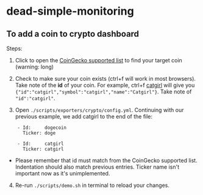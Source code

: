 # dead-simple-monitoring

## To add a coin to crypto dashboard

Steps:

1. Click to open the [CoinGecko supported list](https://api.coingecko.com/api/v3/coins/list?include_platform=false) to find your target coin (warning: long) 

2. Check to make sure your coin exists (ctrl+f will work in most browsers). Take note of the **id** of your coin. For example, ctrl+f [catgirl](https://www.coingecko.com/en/coins/catgirl) will give you `{"id":"catgirl","symbol":"catgirl","name":"Catgirl"}`. Take note of `"id":"catgirl"`.

2. Open `./scripts/exporters/crypto/config.yml`. Continuing with our previous example, we add catgirl to the end of the file:

```
    - Id:     dogecoin
      Ticker: doge

    - Id:     catgirl
      Ticker: catgirl
```

- Please remember that id must match from the CoinGecko supported list. Indentation should also match previous entries. Ticker name isn't important now as it's unimplemented.

4. Re-run `./scripts/demo.sh` in terminal to reload your changes.